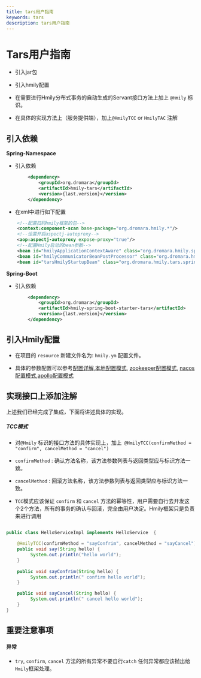 ```yaml
---
title: tars用户指南
keywords: tars
description: tars用户指南
---
```


# Tars用户指南

* 引入jar包

* 引入hmily配置

* 在需要进行Hmily分布式事务的自动生成的Servant接口方法上加上 `@Hmily` 标识。

* 在具体的实现方法上（服务提供端），加上`@HmilyTCC` or `HmilyTAC` 注解

## 引入依赖

**Spring-Namespace**      

  * 引入依赖     
   
```xml
        <dependency>
            <groupId>org.dromara</groupId>
            <artifactId>hmily-tars</artifactId>
            <version>{last.version}</version>
        </dependency>
```
* 在xml中进行如下配置          
```xml
    <!--配置扫码hmily框架的包-->
    <context:component-scan base-package="org.dromara.hmily.*"/>
    <!--设置开启aspectj-autoproxy-->
    <aop:aspectj-autoproxy expose-proxy="true"/>
    <!--配置Hmily启动的bean参数-->
    <bean id="hmilyApplicationContextAware" class="org.dromara.hmily.spring.HmilyApplicationContextAware"/>
    <bean id="hmilyCommunicatorBeanPostProcessor" class="org.dromara.hmily.tars.spring.TarsHmilyCommunicatorBeanPostProcessor"/>
    <bean id="tarsHmilyStartupBean" class="org.dromara.hmily.tars.spring.TarsHmilyFilterStartupBean"/>
```

**Spring-Boot**      

 * 引入依赖        
```xml
        <dependency>
            <groupId>org.dromara</groupId>
            <artifactId>hmily-spring-boot-starter-tars</artifactId>
            <version>{last.version}</version>
        </dependency>
```
## 引入Hmily配置

* 在项目的 `resource` 新建文件名为: `hmily.ym` 配置文件。

* 具体的参数配置可以参考[配置详解](https://dromara.org/zh-cn/docs/hmily/config.html),[本地配置模式](https://dromara.org/zh-cn/docs/hmily/config-local.html), [zookeeper配置模式](https://dromara.org/zh-cn/docs/hmily/config-zookeeper.html), [nacos配置模式](https://dromara.org/zh-cn/docs/hmily/config-nacos.html),[apollo配置模式](https://dromara.org/zh-cn/docs/hmily/config-apollo.html)

## 实现接口上添加注解

上述我们已经完成了集成，下面将讲述具体的实现。

##### TCC模式

 * 对`@Hmily` 标识的接口方法的具体实现上，加上` @HmilyTCC(confirmMethod = "confirm", cancelMethod = "cancel")`

 * `confirmMethod` : 确认方法名称，该方法参数列表与返回类型应与标识方法一致。

 * `cancelMethod` :  回滚方法名称，该方法参数列表与返回类型应与标识方法一致。
 
 * `TCC`模式应该保证 `confirm` 和 `cancel` 方法的幂等性，用户需要自行去开发这个2个方法，所有的事务的确认与回滚，完全由用户决定。Hmily框架只是负责来进行调用

```java

public class HelloServiceImpl implements HelloService  {

    @HmilyTCC(confirmMethod = "sayConfrim", cancelMethod = "sayCancel")
    public void say(String hello) {
         System.out.println("hello world");
    }
    
    public void sayConfrim(String hello) {
         System.out.println(" confirm hello world");
    }

    public void sayCancel(String hello) {
         System.out.println(" cancel hello world");
    }
}
``` 


## 重要注意事项

#### 异常
  
  * `try`, `confirm`, `cancel` 方法的所有异常不要自行`catch` 任何异常都应该抛出给 `Hmily`框架处理。